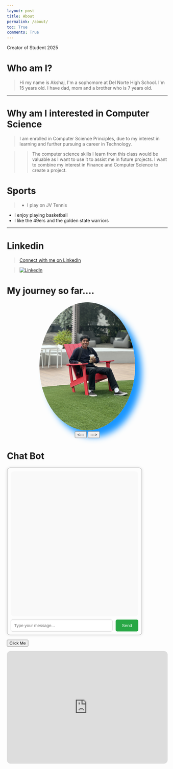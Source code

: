 ```yaml
---
layout: post
title: About
permalink: /about/
toc: True
comments: True
---
```


<style>
    body {
        font-family: Arial, sans-serif;
        background-color: #FFFFFF;
        color: #FFFFFF;
        margin: 20px;
        line-height: 1.6;
    }

<style>
    .center {
        display: block;
        margin-left: auto;
        margin-right: auto;
    }
</style>

Creator of Student 2025

# Who am I?
> Hi my name is Akshaj, I'm a sophomore at Del Norte High School. I'm 15 years old. I have dad, mom and a brother who is 7 years old.

---

<!-- <img src="{{site.baseurl}}/images/akshajg.jpg" height="200" width="200" class="center"> - correct format -->



# Why am I interested in Computer Science
 > I am enrolled in Computer Science Principles, due to my interest in learning and further pursuing a career in Technology. 


>>The computer science skills I learn from this class would be valuable as I want to use it to assist me in future projects. I want to combine my interest in Finance and Computer Science to create a project. 

# Sports
>- I play on JV Tennis
- I enjoy playing basketball
- I like the 49ers and the golden state warriors
<!-- - Luckily never broke a bone in my body
I also enjoy watching sports -->

---

<!-- <img src="{{site.baseurl}}/images/mytennis.jpg" height="200" width="200" class="center"> correct format-->

<!--# Clubs/Experience
>- Akshaya Patra - 3rd year
- DECA - 2nd year
- Academic League - 2nd year
- JV Tennis - 2nd year
- Restoring Rainbows - 1st year-->

# Linkedin

>[Connect with me on LinkedIn](https://www.linkedin.com/in/akshaj-gurugubelli-11a66129b/)

>[![LinkedIn](https://img.shields.io/badge/LinkedIn-Connect-blue)](https://www.linkedin.com/in/akshaj-gurugubelli-11a66129b/)

# My journey so far....
<div id="gallery-container" style="text-align: center;">
  <img id="gallery-image" src="../images/gallery/akshajg1.jpg" alt="Image Gallery" style="width: 300px; height: auto,cursor: pointer; box-shadow: 20px 20px 20px rgba(25, 150, 500, 50.3); border-radius: 500%;">
  <br>
  <button id="prev-btn"><---</button>
  <button id="next-btn">---></button>
</div>
 
<script>
    // Array of image filenames located in the 'images' directory
    const imageFilenames = [
        "akshajg1.jpg",
        "akshajg2.jpg",
        "mytennis.jpg"

    ];

    let currentIndex = 0;  // To keep track of the currently displayed image

    // Reference to the gallery image element
    const galleryImage = document.getElementById('gallery-image');

    // Function to update the displayed image
    function updateImage() {
        galleryImage.src = `../images/gallery/${imageFilenames[currentIndex]}`;
        galleryImage.alt = imageFilenames[currentIndex];
    }

    // Event listeners for the buttons
    document.getElementById('prev-btn').addEventListener('click', function() {
        currentIndex = (currentIndex > 0) ? currentIndex - 1 : imageFilenames.length - 1;
        updateImage();
    });

    document.getElementById('next-btn').addEventListener('click', function() {
        currentIndex = (currentIndex < imageFilenames.length - 1) ? currentIndex + 1 : 0;
        updateImage();
    });
</script>

# Chat Bot

<style>
    .chat-container {
        width: 400px;
        height: 500px;
        border: 2px solid #ccc;
        border-radius: 10px;
        padding: 10px;
        box-shadow: 0 0 10px rgba(0, 0, 0, 0.1);
        display: flex;
        flex-direction: column;
        justify-content: space-between;
        font-family: Arial, sans-serif;
    }

    .chat-box {
        flex-grow: 1;
        overflow-y: auto;
        padding: 10px;
        background-color: #f9f9f9;
        border-radius: 10px;
        margin-bottom: 10px;
    }

    .message {
        margin: 5px 0;
        padding: 8px 12px;
        border-radius: 10px;
        display: inline-block;
    }

    .user-message {
        background-color: #cce5ff;
        align-self: flex-end;
    }

    .bot-message {
        background-color: #e2e2e2;
        align-self: flex-start;
    }

    .input-box {
        display: flex;
    }

    .input-box input {
        flex-grow: 1;
        padding: 10px;
        border: 1px solid #ccc;
        border-radius: 5px;
    }

    .input-box button {
        padding: 10px 20px;
        margin-left: 10px;
        border: none;
        background-color: #28a745;
        color: white;
        border-radius: 5px;
        cursor: pointer;
    }

    .input-box button:hover {
        background-color: #218838;
    }
    
</style>

<script>
    const botResponses = {
        "how are you": "I'm just a bot, but thanks for asking! How can I assist you?",
        "what is your name": "I'm an advanced chatbot here to help you out!",
        "tell me a joke": "Why don’t scientists trust atoms? Because they make up everything!",
        "what is the meaning of life": "42, according to Douglas Adams! What do you think?",
        "who created you": "I was created by a talented developer!",
    };

    function addMessage(content, className) {
        const chatBox = document.querySelector('.chat-box');
        const message = document.createElement('div');
        message.classList.add('message', className);
        message.textContent = content;
        chatBox.appendChild(message);
        chatBox.scrollTop = chatBox.scrollHeight;
    }

    function getBotResponse(userMessage) {
        const cleanedMessage = userMessage.toLowerCase().trim();
        if (botResponses[cleanedMessage]) {
            return botResponses[cleanedMessage];
        } else {
            return "I don't have an answer for that. Can you ask something else?";
        }
    }

    function handleUserInput() {
        const input = document.querySelector('input');
        const userMessage = input.value.trim();
        if (userMessage !== "") {
            addMessage(userMessage, 'user-message');
            input.value = '';

            setTimeout(() => {
                const botMessage = getBotResponse(userMessage);
                addMessage(botMessage, 'bot-message');
            }, 1000);
        }
    }

    document.addEventListener('DOMContentLoaded', () => {
        const button = document.querySelector('button');
        const input = document.querySelector('input');
        button.addEventListener('click', handleUserInput);
        input.addEventListener('keypress', (e) => {
            if (e.key === 'Enter') {
                handleUserInput();
            }
        });
    });
</script>

<div class="chat-container">
    <div class="chat-box"></div>
    <div class="input-box">
        <input type="text" placeholder="Type your message...">
        <button>Send</button>
    </div>
</div>

<button class="shadow-button">Click Me</button>

<iframe style="border-radius:12px" src="https://open.spotify.com/embed/playlist/37i9dQZF1DX5trt9i14X7j?utm_source=generator&theme=0" width="100%" height="352" frameBorder="0" allowfullscreen="" allow="autoplay; clipboard-write; encrypted-media; fullscreen; picture-in-picture" loading="lazy"></iframe>


